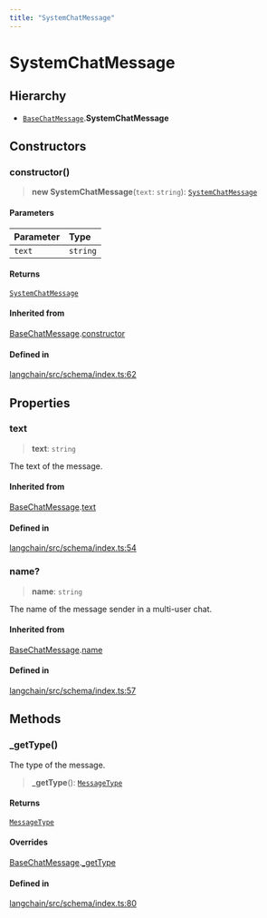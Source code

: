 ```yaml
---
title: "SystemChatMessage"
---
```


# SystemChatMessage

## Hierarchy

- [`BaseChatMessage`](BaseChatMessage.md).**SystemChatMessage**

## Constructors

### constructor()

> **new SystemChatMessage**(`text`: `string`): [`SystemChatMessage`](SystemChatMessage.md)

#### Parameters

| Parameter | Type     |
| :-------- | :------- |
| `text`    | `string` |

#### Returns

[`SystemChatMessage`](SystemChatMessage.md)

#### Inherited from

[BaseChatMessage](BaseChatMessage.md).[constructor](BaseChatMessage.md#constructor)

#### Defined in

[langchain/src/schema/index.ts:62](https://github.com/hwchase17/langchainjs/blob/ddf2996/langchain/src/schema/index.ts#L62)

## Properties

### text

> **text**: `string`

The text of the message.

#### Inherited from

[BaseChatMessage](BaseChatMessage.md).[text](BaseChatMessage.md#text)

#### Defined in

[langchain/src/schema/index.ts:54](https://github.com/hwchase17/langchainjs/blob/ddf2996/langchain/src/schema/index.ts#L54)

### name?

> **name**: `string`

The name of the message sender in a multi-user chat.

#### Inherited from

[BaseChatMessage](BaseChatMessage.md).[name](BaseChatMessage.md#name)

#### Defined in

[langchain/src/schema/index.ts:57](https://github.com/hwchase17/langchainjs/blob/ddf2996/langchain/src/schema/index.ts#L57)

## Methods

### \_getType()

The type of the message.

> **\_getType**(): [`MessageType`](../types/MessageType.md)

#### Returns

[`MessageType`](../types/MessageType.md)

#### Overrides

[BaseChatMessage](BaseChatMessage.md).[\_getType](BaseChatMessage.md#_gettype)

#### Defined in

[langchain/src/schema/index.ts:80](https://github.com/hwchase17/langchainjs/blob/ddf2996/langchain/src/schema/index.ts#L80)
